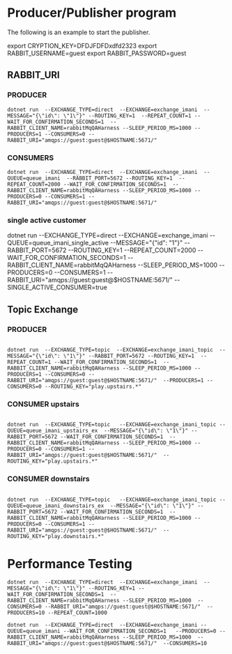 # Producer/Publisher program


The following is an example to start the publisher.


export CRYPTION_KEY=DFDJFDFDxdfd2323
export RABBIT_USERNAME=guest
export RABBIT_PASSWORD=guest


## RABBIT_URI


### PRODUCER

```shell script
dotnet run  --EXCHANGE_TYPE=direct  --EXCHANGE=exchange_imani  --MESSAGE="{\"id\": \"1\"}" --ROUTING_KEY=1  --REPEAT_COUNT=1 --WAIT_FOR_CONFIRMATION_SECONDS=1  --RABBIT_CLIENT_NAME=rabbitMqQAHarness --SLEEP_PERIOD_MS=1000 --PRODUCERS=1 --CONSUMERS=0 --RABBIT_URI="amqps://guest:guest@$HOSTNAME:5671/"
 ```

### CONSUMERS

```shell script
dotnet run  --EXCHANGE_TYPE=direct  --EXCHANGE=exchange_imani  --QUEUE=queue_imani  --RABBIT_PORT=5672 --ROUTING_KEY=1  --REPEAT_COUNT=2000 --WAIT_FOR_CONFIRMATION_SECONDS=1  --RABBIT_CLIENT_NAME=rabbitMqQAHarness --SLEEP_PERIOD_MS=1000 --PRODUCERS=0 --CONSUMERS=1 --RABBIT_URI="amqps://guest:guest@$HOSTNAME:5671/"
 ```


### single active customer

dotnet run  --EXCHANGE_TYPE=direct  --EXCHANGE=exchange_imani  --QUEUE=queue_imani_single_active --MESSAGE="{\"id\": \"1\"}" --RABBIT_PORT=5672 --ROUTING_KEY=1  --REPEAT_COUNT=2000 --WAIT_FOR_CONFIRMATION_SECONDS=1  --RABBIT_CLIENT_NAME=rabbitMqQAHarness --SLEEP_PERIOD_MS=1000 --PRODUCERS=0 --CONSUMERS=1 --RABBIT_URI="amqps://guest:guest@$HOSTNAME:5671/" --SINGLE_ACTIVE_CONSUMER=true


## Topic Exchange

### PRODUCER

```shell script

dotnet run  --EXCHANGE_TYPE=topic  --EXCHANGE=exchange_imani_topic  --MESSAGE="{\"id\": \"1\"}" --RABBIT_PORT=5672 --ROUTING_KEY=1  --REPEAT_COUNT=1 --WAIT_FOR_CONFIRMATION_SECONDS=1  --RABBIT_CLIENT_NAME=rabbitMqQAHarness --SLEEP_PERIOD_MS=1000 --PRODUCERS=1 --CONSUMERS=0 --RABBIT_URI="amqps://guest:guest@$HOSTNAME:5671/"  --PRODUCERS=1 --CONSUMERS=0 --ROUTING_KEY="play.upstairs.*"
```

### CONSUMER upstairs


```shell script

dotnet run  --EXCHANGE_TYPE=topic   --EXCHANGE=exchange_imani_topic --QUEUE=queue_imani_upstairs_ex  --MESSAGE="{\"id\": \"1\"}" --RABBIT_PORT=5672 --WAIT_FOR_CONFIRMATION_SECONDS=1  --RABBIT_CLIENT_NAME=rabbitMqQAHarness --SLEEP_PERIOD_MS=1000 --PRODUCERS=0 --CONSUMERS=1 --RABBIT_URI="amqps://guest:guest@$HOSTNAME:5671/"  --ROUTING_KEY="play.upstairs.*"
```

### CONSUMER downstairs

```shell script

dotnet run  --EXCHANGE_TYPE=topic   --EXCHANGE=exchange_imani_topic --QUEUE=queue_imani_downstairs_ex  --MESSAGE="{\"id\": \"1\"}" --RABBIT_PORT=5672 --WAIT_FOR_CONFIRMATION_SECONDS=1  --RABBIT_CLIENT_NAME=rabbitMqQAHarness --SLEEP_PERIOD_MS=1000 --PRODUCERS=0 --CONSUMERS=1 --RABBIT_URI="amqps://guest:guest@$HOSTNAME:5671/"  --ROUTING_KEY="play.downstairs.*"
```

# Performance Testing

```shell script
dotnet run  --EXCHANGE_TYPE=direct  --EXCHANGE=exchange_imani  --MESSAGE="{\"id\": \"1\"}" --ROUTING_KEY=1 --WAIT_FOR_CONFIRMATION_SECONDS=1  --RABBIT_CLIENT_NAME=rabbitMqQAHarness --SLEEP_PERIOD_MS=1000  --CONSUMERS=0 --RABBIT_URI="amqps://guest:guest@$HOSTNAME:5671/"  --PRODUCERS=10 --REPEAT_COUNT=1000
```


```shell script
dotnet run  --EXCHANGE_TYPE=direct  --EXCHANGE=exchange_imani --QUEUE=queue_imani --WAIT_FOR_CONFIRMATION_SECONDS=1   --PRODUCERS=0 --RABBIT_CLIENT_NAME=rabbitMqQAHarness --SLEEP_PERIOD_MS=1000  --RABBIT_URI="amqps://guest:guest@$HOSTNAME:5671/"  --CONSUMERS=10  
```